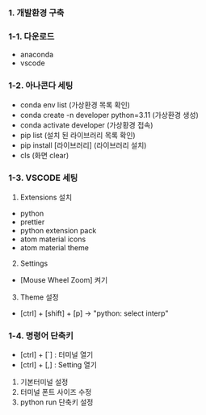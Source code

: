 ### 1. 개발환경 구축

### 1-1. 다운로드
- anaconda
- vscode

### 1-2. 아나콘다 세팅
- conda env list                        (가상환경 목록 확인)
- conda create -n developer python=3.11 (가상환경 생성)
- conda activate developer              (가상황경 접속)
- pip list                              (설치 된 라이브러리 목록 확인)
- pip install [라이브러리]               (라이브러리 설치)
- cls                                   (화면 clear)

### 1-3. VSCODE 세팅
1. Extensions 설치
- python
- prettier
- python extension pack
- atom material icons
- atom material theme
2. Settings
- [Mouse Wheel Zoom] 켜기
3. Theme 설정
- [ctrl] + [shift] + [p] -> "python: select interp"
### 1-4. 명령어 단축키
- [ctrl] + [`] : 터미널 열기
- [ctrl] + [,] : Setting 열기

1. 기본터미널 설정
2. 터미널 폰트 사이즈 수정
3. python run 단축키 설정
